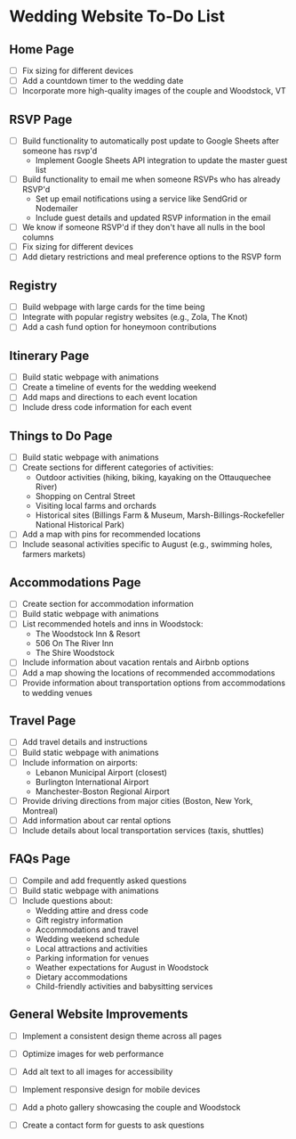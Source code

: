 # Wedding Website To-Do List

## Home Page
- [ ] Fix sizing for different devices
- [ ] Add a countdown timer to the wedding date
- [ ] Incorporate more high-quality images of the couple and Woodstock, VT

## RSVP Page
- [ ] Build functionality to automatically post update to Google Sheets after someone has rsvp'd
  - Implement Google Sheets API integration to update the master guest list
- [ ] Build functionality to email me when someone RSVPs who has already RSVP'd
  - Set up email notifications using a service like SendGrid or Nodemailer
  - Include guest details and updated RSVP information in the email
- [ ] We know if someone RSVP'd if they don't have all nulls in the bool columns
- [ ] Fix sizing for different devices
- [ ] Add dietary restrictions and meal preference options to the RSVP form

## Registry
- [ ] Build webpage with large cards for the time being
- [ ] Integrate with popular registry websites (e.g., Zola, The Knot)
- [ ] Add a cash fund option for honeymoon contributions

## Itinerary Page
- [ ] Build static webpage with animations
- [ ] Create a timeline of events for the wedding weekend
- [ ] Add maps and directions to each event location
- [ ] Include dress code information for each event

## Things to Do Page
- [ ] Build static webpage with animations
- [ ] Create sections for different categories of activities:
  - Outdoor activities (hiking, biking, kayaking on the Ottauquechee River)
  - Shopping on Central Street
  - Visiting local farms and orchards
  - Historical sites (Billings Farm & Museum, Marsh-Billings-Rockefeller National Historical Park)
- [ ] Add a map with pins for recommended locations
- [ ] Include seasonal activities specific to August (e.g., swimming holes, farmers markets)

## Accommodations Page
- [ ] Create section for accommodation information
- [ ] Build static webpage with animations
- [ ] List recommended hotels and inns in Woodstock:
  - The Woodstock Inn & Resort
  - 506 On The River Inn
  - The Shire Woodstock
- [ ] Include information about vacation rentals and Airbnb options
- [ ] Add a map showing the locations of recommended accommodations
- [ ] Provide information about transportation options from accommodations to wedding venues

## Travel Page
- [ ] Add travel details and instructions
- [ ] Build static webpage with animations
- [ ] Include information on airports:
  - Lebanon Municipal Airport (closest)
  - Burlington International Airport
  - Manchester-Boston Regional Airport
- [ ] Provide driving directions from major cities (Boston, New York, Montreal)
- [ ] Add information about car rental options
- [ ] Include details about local transportation services (taxis, shuttles)

## FAQs Page
- [ ] Compile and add frequently asked questions
- [ ] Build static webpage with animations
- [ ] Include questions about:
  - Wedding attire and dress code
  - Gift registry information
  - Accommodations and travel
  - Wedding weekend schedule
  - Local attractions and activities
  - Parking information for venues
  - Weather expectations for August in Woodstock
  - Dietary accommodations
  - Child-friendly activities and babysitting services

## General Website Improvements
- [ ] Implement a consistent design theme across all pages
- [ ] Optimize images for web performance
- [ ] Add alt text to all images for accessibility
- [ ] Implement responsive design for mobile devices
- [ ] Add a photo gallery showcasing the couple and Woodstock
- [ ] Create a contact form for guests to ask questions


